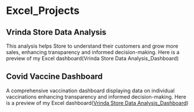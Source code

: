 # Excel_Projects

## Vrinda Store Data Analysis 
This analysis helps Store to understand their customers and grow more sales, enhancing transparency and informed decision-making.
Here is a preview of my Excel dashboard(Vrinda Store Data Analysis_Dashboard)

## Covid Vaccine Dashboard
A comprehensive vaccination dashboard displaying data on individual vaccinations enhancing transparency and informed decision-making.
Here is a preview of my Excel dashboard([Vrinda Store Data Analysis_Dashboard](https://github.com/Khushi200229/Excel_Projects/blob/main/Covid_Vaccine_Dashboard.pdf))
